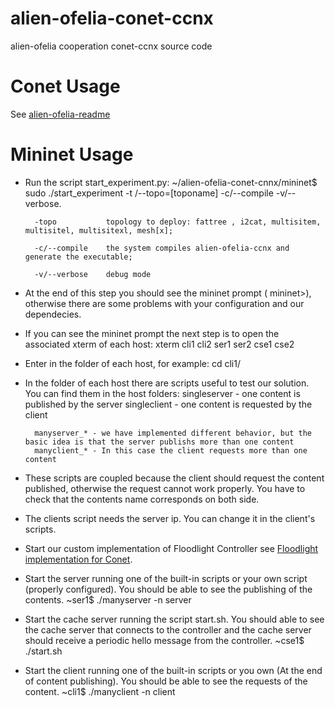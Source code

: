 alien-ofelia-conet-ccnx
=======================

alien-ofelia cooperation conet-ccnx source code

Conet Usage
=======================

See [alien-ofelia-readme](https://www.dropbox.com/s/0wghg72du1frodx/alien-ofelia-testbed.txt)

Mininet Usage
=======================

- Run the script start_experiment.py:
		~/alien-ofelia-conet-cnnx/mininet$ sudo ./start_experiment -t /--topo=[toponame] -c/--compile -v/--verbose.

		-topo			topology to deploy: fattree , i2cat, multisitem, multisitel, multisitexl, mesh[x];

		-c/--compile	the system compiles alien-ofelia-ccnx and generate the executable; 

		-v/--verbose	debug mode

- At the end of this step you should see the mininet prompt ( mininet>), otherwise there are some problems with your configuration and our dependecies.

- If you can see the mininet prompt the next step is to open the associated xterm of each host: 
		xterm cli1 cli2 ser1 ser2 cse1 cse2

- Enter in the folder of each host, for example:
		cd cli1/ 

- In the folder of each host there are scripts useful to test our solution. You can find them in the host folders:
		singleserver - one content is published by the server
		singleclient - one content is requested by the client
		
		manyserver_* - we have implemented different behavior, but the basic idea is that the server publishs more than one content
		manyclient_* - In this case the client requests more than one content

- These scripts are coupled because the client should request the content published, otherwise the request cannot work properly. You have to check that the contents name corresponds on both side.

- The clients script needs the server ip. You can change it in the client's scripts. 

- Start our custom implementation of Floodlight Controller see [Floodlight implementation for Conet](https://github.com/StefanoSalsano/my-floodlight/tree/0.90).

- Start the server running one of the built-in scripts or your own script (properly configured). You should be able to see the publishing of the contents.
		~ser1$ ./manyserver -n server

- Start the cache server running the script start.sh. You should able to see the cache server that connects to the controller and the cache server should receive a periodic hello message from the controller.
		~cse1$ ./start.sh

- Start the client running one of the built-in scripts or you own (At the end of content publishing). You should be able to see the requests of the content.
		~cli1$ ./manyclient -n client
